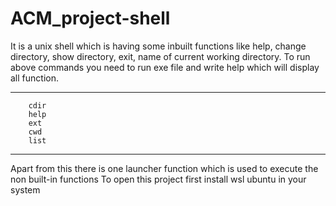 # ACM_project-shell
It is a unix shell which is having some inbuilt functions like help, change directory, show directory, exit, name of current working directory.
To run above commands you need to run exe file and write help which will display all function.
************************
        cdir
        help
        ext
        cwd
        list
************************
Apart from this there is one launcher function which is used to execute the non built-in functions
To open this project first install wsl ubuntu in your system